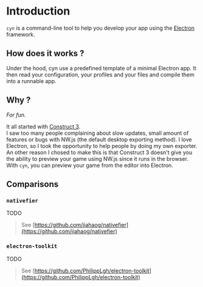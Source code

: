 # Introduction

`cyn` is a command-line tool to help you develop your app using the [Electron](https://github.com/electron/electron) framework.

## How does it works ?

Under the hood, cyn use a predefined template of a minimal Electron app. It then read your configuration, your profiles and your files and compile them into a runnable app.

## Why ?

_For fun._

It all started with [Construct 3](https://www.construct.net/).  
I saw too many people complaining about slow updates, small amount of features or bugs with NW.js (the default desktop exporting method). I love Electron, so I took the opportunity to help people by doing my own exporter.  
An other reason I chosed to make this is that Construct 3 doesn't give you the ability to preview your game using NW.js since it runs in the browser. With `cyn`, you can preview your game from the editor into Electron.

## Comparisons

### `nativefier`
TODO
> See [https://github.com/jiahaog/nativefier](https://github.com/jiahaog/nativefier)

### `electron-toolkit`
TODO
> See [https://github.com/PhilippLgh/electron-toolkit](https://github.com/PhilippLgh/electron-toolkit)
